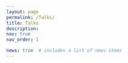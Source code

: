 ```yaml
---
layout: page
permalink: /Talks/
title: Talks
description: 
nav: true
nav_order: 1

news: true  # includes a list of news items
---
```




